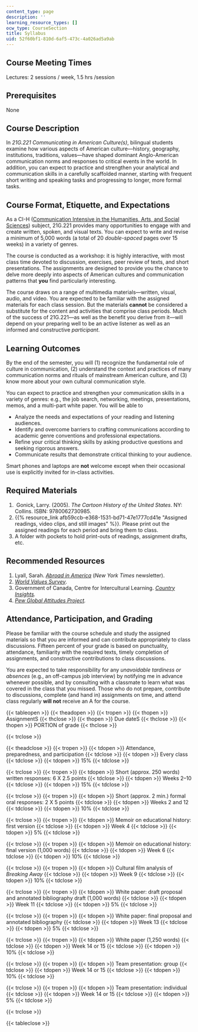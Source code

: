 ```yaml
---
content_type: page
description: ''
learning_resource_types: []
ocw_type: CourseSection
title: Syllabus
uid: 52f60bf1-810d-6af5-473c-4a026ad5a9ab
---
```


Course Meeting Times
--------------------

Lectures: 2 sessions / week, 1.5 hrs /session

Prerequisites
-------------

None

Course Description
------------------

In _21G.221 Communicating in American Culture(s)_, bilingual students examine how various aspects of American culture—history, geography, institutions, traditions, values—have shaped dominant Anglo-American communication norms and responses to critical events in the world. In addition, you can expect to practice and strengthen your analytical and communication skills in a carefully scaffolded manner, starting with frequent short writing and speaking tasks and progressing to longer, more formal tasks.

Course Format, Etiquette, and Expectations
------------------------------------------

As a CI-H ([Communication Intensive in the Humanities, Arts, and Social Sciences](https://registrar.mit.edu/registration-academics/academic-requirements/communication-requirement/ci-hhw-subjects)) subject, 21G.221 provides many opportunities to engage with and create written, spoken, and visual texts. You can expect to write and revise a minimum of 5,000 words (a total of 20 _double-spaced_ pages over 15 weeks) in a variety of genres.

The course is conducted as a workshop: it is highly interactive, with most class time devoted to discussion, exercises, peer review of texts, and short presentations. The assignments are designed to provide you the chance to delve more deeply into aspects of American cultures and communication patterns that **you** find particularly interesting.

The course draws on a range of multimedia materials—written, visual, audio, and video. You are expected to be familiar with the assigned materials for each class session. But the materials **cannot** be considered a substitute for the content and activities that comprise class periods. Much of the success of 21G.221—as well as the benefit you derive from it—will depend on your preparing well to be an active listener as well as an informed and constructive _participant_.

Learning Outcomes
-----------------

By the end of the semester, you will (1) recognize the fundamental role of culture in communication, (2) understand the context and practices of many communication norms and rituals of mainstream American culture, and (3) know more about your own cultural communication style.

You can expect to practice and strengthen your communication skills in a variety of genres: e.g., the job search, networking, meetings, presentations, memos, and a multi-part white paper. You will be able to

*   Analyze the needs and expectations of your reading and listening audiences.
*   Identify and overcome barriers to crafting communications according to academic genre conventions and professional expectations.
*   Refine your critical thinking skills by asking productive questions and seeking rigorous answers.
*   Communicate results that demonstrate critical thinking to your audience.

Smart phones and laptops are **not** welcome except when their occasional use is explicitly invited for in-class activities.

Required Materials
------------------

1.   Gonick, Larry. (2005). _The_ _Cartoon History of the United States_. NY: Collins. ISBN: 9780062730985.
2.  {{% resource_link afb59ccb-e368-1531-bd71-47e1777cd41e "Assigned readings, video clips, and still images" %}}. Please print out the assigned readings for each period and bring them to class.
3.  A folder with pockets to hold print-outs of readings, assignment drafts, etc.

Recommended Resources
---------------------

1.  Lyall, Sarah. _[Abroad in America](https://www.nytimes.com/2018/10/02/us/politics/abroad-in-america-politics.html)_ (_New York Times_ newsletter).
2.  _[World Values Survey](http://www.worldvaluessurvey.org/wvs.jsp)_.
3.  Government of Canada, Centre for Intercultural Learning. _[Country Insights](https://www.international.gc.ca/cil-cai/country_insights-apercus_pays/countryinsights-apercuspays.aspx?lang=eng)._
4.  _[Pew Global Attitudes Project](https://www.pewresearch.org/global/)._

Attendance, Participation, and Grading
--------------------------------------

Please be familiar with the course schedule and study the assigned materials so that you are informed and can contribute appropriately to class discussions. Fifteen percent of your grade is based on punctuality, attendance, familiarity with the required texts, timely completion of assignments, and constructive contributions to class discussions.

You are expected to take responsibility for any _unavoidable tardiness or absences_ (e.g., an off-campus job interview) by notifying me in advance whenever possible, and by consulting with a classmate to learn what was covered in the class that you missed. Those who do not prepare, contribute to discussions, complete (and hand in) assignments on time, and attend class regularly **will not** receive an A for the course.

{{< tableopen >}}
{{< theadopen >}}
{{< tropen >}}
{{< thopen >}}
AssignmentS
{{< thclose >}}
{{< thopen >}}
Due dateS
{{< thclose >}}
{{< thopen >}}
PORTION of grade
{{< thclose >}}

{{< trclose >}}

{{< theadclose >}}
{{< tropen >}}
{{< tdopen >}}
Attendance, preparedness, and participation
{{< tdclose >}}
{{< tdopen >}}
Every class
{{< tdclose >}}
{{< tdopen >}}
15%
{{< tdclose >}}

{{< trclose >}}
{{< tropen >}}
{{< tdopen >}}
Short (approx. 250 words) written responses: 6 X 2.5 points
{{< tdclose >}}
{{< tdopen >}}
Weeks 2–10
{{< tdclose >}}
{{< tdopen >}}
15%
{{< tdclose >}}

{{< trclose >}}
{{< tropen >}}
{{< tdopen >}}
Short (approx. 2 min.) formal oral responses: 2 X 5 points
{{< tdclose >}}
{{< tdopen >}}
Weeks 2 and 12
{{< tdclose >}}
{{< tdopen >}}
10%
{{< tdclose >}}

{{< trclose >}}
{{< tropen >}}
{{< tdopen >}}
Memoir on educational history: first version
{{< tdclose >}}
{{< tdopen >}}
Week 4
{{< tdclose >}}
{{< tdopen >}}
5%
{{< tdclose >}}

{{< trclose >}}
{{< tropen >}}
{{< tdopen >}}
Memoir on educational history: final version (1,000 words)
{{< tdclose >}}
{{< tdopen >}}
Week 6
{{< tdclose >}}
{{< tdopen >}}
10%
{{< tdclose >}}

{{< trclose >}}
{{< tropen >}}
{{< tdopen >}}
Cultural film analysis of _Breaking Away_
{{< tdclose >}}
{{< tdopen >}}
Week 9
{{< tdclose >}}
{{< tdopen >}}
10%
{{< tdclose >}}

{{< trclose >}}
{{< tropen >}}
{{< tdopen >}}
White paper: draft proposal and annotated bibliography draft (1,000 words)
{{< tdclose >}}
{{< tdopen >}}
Week 11
{{< tdclose >}}
{{< tdopen >}}
5%
{{< tdclose >}}

{{< trclose >}}
{{< tropen >}}
{{< tdopen >}}
White paper: final proposal and annotated bibliography
{{< tdclose >}}
{{< tdopen >}}
Week 13
{{< tdclose >}}
{{< tdopen >}}
5%
{{< tdclose >}}

{{< trclose >}}
{{< tropen >}}
{{< tdopen >}}
White paper (1,250 words)
{{< tdclose >}}
{{< tdopen >}}
Week 14 or 15
{{< tdclose >}}
{{< tdopen >}}
10%
{{< tdclose >}}

{{< trclose >}}
{{< tropen >}}
{{< tdopen >}}
Team presentation: group
{{< tdclose >}}
{{< tdopen >}}
Week 14 or 15
{{< tdclose >}}
{{< tdopen >}}
10%
{{< tdclose >}}

{{< trclose >}}
{{< tropen >}}
{{< tdopen >}}
Team presentation: individual
{{< tdclose >}}
{{< tdopen >}}
Week 14 or 15
{{< tdclose >}}
{{< tdopen >}}
5%
{{< tdclose >}}

{{< trclose >}}

{{< tableclose >}}
